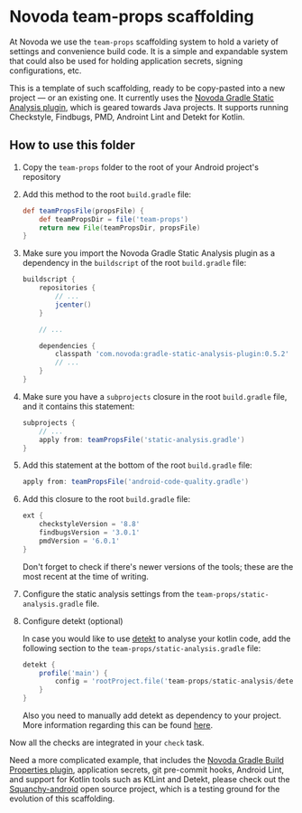 # Novoda team-props scaffolding

At Novoda we use the `team-props` scaffolding system to hold a variety of settings and convenience build code.
It is a simple and expandable system that could also be used for holding application secrets, signing configurations, etc.

This is a template of such scaffolding, ready to be copy-pasted into a new project — or an existing one. It currently uses
the [Novoda Gradle Static Analysis plugin](https://github.com/novoda/gradle-static-analysis-plugin), which is geared
towards Java projects. It supports running Checkstyle, Findbugs, PMD, Androint Lint and Detekt for Kotlin.

## How to use this folder

 1. Copy the `team-props` folder to the root of your Android project's repository
 2. Add this method to the root `build.gradle` file:
    ```gradle
    def teamPropsFile(propsFile) {
        def teamPropsDir = file('team-props')
        return new File(teamPropsDir, propsFile)
    }
    ```
 3. Make sure you import the Novoda Gradle Static Analysis plugin as a dependency in the `buildscript` of the root `build.gradle` file:
    ```gradle
    buildscript {
        repositories {
            // ...
            jcenter()
        }

        // ...

        dependencies {
            classpath 'com.novoda:gradle-static-analysis-plugin:0.5.2'
            // ...
        }
    }
    ```
 4. Make sure you have a `subprojects` closure in the root `build.gradle` file, and it contains this statement:
    ```gradle
    subprojects {
        // ...
        apply from: teamPropsFile('static-analysis.gradle')
    }
    ```
 5. Add this statement at the bottom of the root `build.gradle` file:
    ```gradle
    apply from: teamPropsFile('android-code-quality.gradle')
    ```
 6. Add this closure to the root `build.gradle` file:
    ```gradle
    ext {
        checkstyleVersion = '8.8'
        findbugsVersion = '3.0.1'
        pmdVersion = '6.0.1'
    }
    ```
    Don't forget to check if there's newer versions of the tools; these are the most recent at the time of writing.
 7. Configure the static analysis settings from the `team-props/static-analysis.gradle` file.
 8. Configure detekt (optional)

    In case you would like to use [detekt](https://github.com/arturbosch/detekt) to analyse your kotlin code, add the following section to the `team-props/static-analysis.gradle` file:

    ```gradle
    detekt {
        profile('main') {
            config = 'rootProject.file('team-props/static-analysis/detekt.yml')'
        }
    }
    ```
    Also you need to manually add detekt as dependency to your project. More information regarding this can be found [here](https://github.com/novoda/gradle-static-analysis-plugin/blob/master/docs/tools/detekt.md).

Now all the checks are integrated in your `check` task.

Need a more complicated example, that includes the [Novoda Gradle Build Properties plugin](https://github.com/novoda/gradle-build-properties-plugin), application secrets, git pre-commit hooks, Android Lint, and support for Kotlin tools such as KtLint and Detekt, please check out the [Squanchy-android](https://github.com/squanchy-dev/squanchy-android/) open source project, which is a testing ground for the evolution of this scaffolding.
